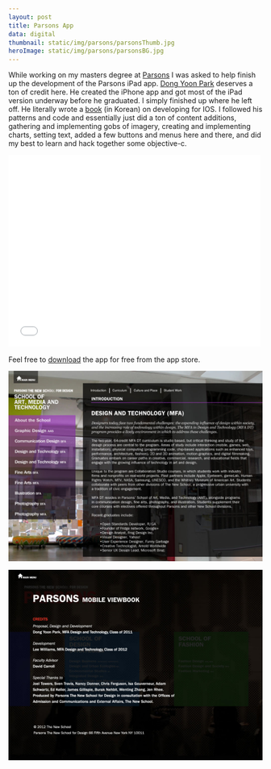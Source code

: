 ```yaml
---
layout: post
title: Parsons App
data: digital
thumbnail: static/img/parsons/parsonsThumb.jpg
heroImage: static/img/parsons/parsonsBG.jpg
---
```


<p>While working on my masters degree at <a class="theme-txt-orange" href="http://www.newschool.edu/parsons/">Parsons</a> I was asked to help finish up the development of the Parsons iPad app. <a class="theme-txt-orange" href="http://www.cre8ive.kr/blog/">Dong Yoon Park</a> deserves a ton of credit here. He created the iPhone app and got most of the iPad version underway before he graduated. I simply finished up where he left off. He literally wrote a <a class="theme-txt-orange" href="http://www.yes24.com/24/goods/4604135">book</a> (in Korean) on developing for IOS. I followed his patterns and code and essentially just did a ton of content additions, gathering and implementing gobs of imagery, creating and implementing charts, setting text, added a few buttons and menus here and there, and did my best to learn and hack together some objective-c. </p>

<div class="video-wrapper">
  <iframe src="//player.vimeo.com/video/38656957?title=0&amp;byline=0&amp;portrait=0" width="500" height="381" frameborder="0" webkitallowfullscreen mozallowfullscreen allowfullscreen></iframe>
</div>

<p>Feel free to <a class="theme-txt-orange" href="https://itunes.apple.com/us/app/parsons-new-school-for-design/id467670123?mt=8">download</a> the app for free from the app store.</p>

<a href="static/img/parsons/ss1.jpg"><img alt="Parsons iPad app screen shot" src="static/img/parsons/ss1.jpg"></a>

<a href="static/img/parsons/ss2.jpg"><img alt="Parsons iPad app screen shot" src="static/img/parsons/ss2.jpg"></a>